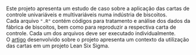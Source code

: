 Este projeto apresenta um estudo de caso sobre a aplicação das cartas de controle univariáveis e multivariáveis numa indústria de biscoitos.<br>
Cada arquivo ```".R"``` contém códigos para tratamento e análise dos dados da fábrica de biscoitos, bem como para reproduzir a respectiva carta de controle. Cada um dos arquivos deve ser executado individualmente.<br>
O [artigo](https://github.com/jhaidan42/cartas_de_controle_biscoitos/files/10108252/Artigo.Gestao.e.Controle.da.Qualidade.pdf) desenvolvido sobre o projeto apresenta um contexto da utilização das cartas em um projeto Lean Six Sigma.